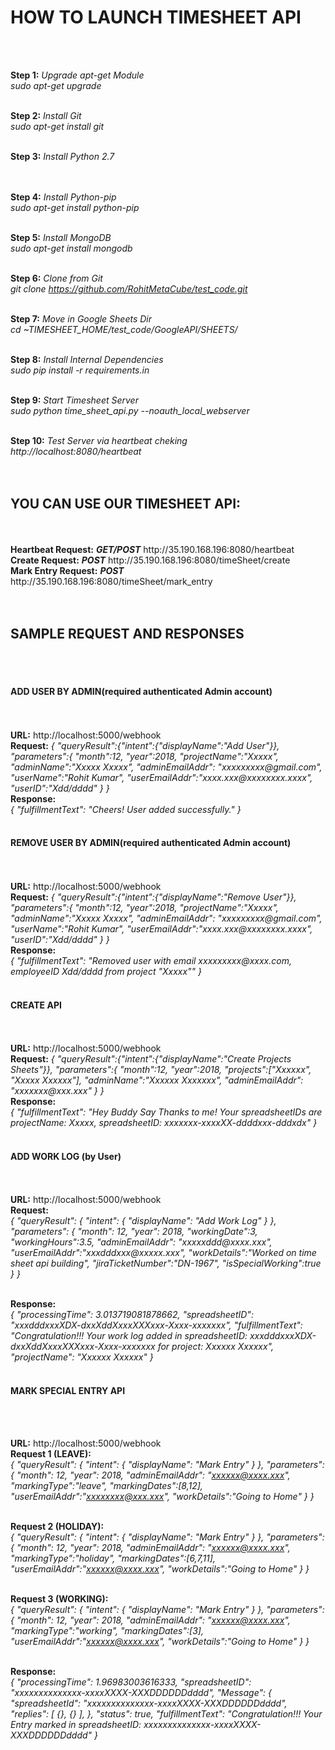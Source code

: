 <H1>HOW TO LAUNCH TIMESHEET API</H1><br><br>

<b>Step 1:</b> <i>Upgrade apt-get Module</i><br>
<i>sudo apt-get upgrade</i><br><br>

<b>Step 2:</b> <i>Install Git</i><br>
<i>sudo apt-get install git</i><br><br>

<b>Step 3:</b> <i>Install Python  2.7</i><br>
<i></i><br><br>

<b>Step 4:</b> <i>Install Python-pip</i><br>
<i>sudo apt-get install python-pip</i><br><br>

<b>Step 5:</b> <i>Install MongoDB</i><br>
<i>sudo apt-get install mongodb</i><br><br>

<b>Step 6:</b> <i>Clone from  Git</i><br>
<i>git clone https://github.com/RohitMetaCube/test_code.git</i>
<br><br>

<b>Step 7:</b> <i>Move in Google Sheets Dir</i><br>
<i>cd ~TIMESHEET_HOME/test_code/GoogleAPI/SHEETS/</i><br><br>

<b>Step 8:</b> <i>Install Internal Dependencies</i><br>
<i>sudo pip install -r requirements.in</i><br><br>

<b>Step 9:</b> <i>Start Timesheet Server</i><br>
<i>sudo python time_sheet_api.py --noauth_local_webserver</i><br><br>

<b>Step 10:</b> <i>Test Server via heartbeat cheking</i><br>
<i>http://localhost:8080/heartbeat</i> <br><br>
<br>

<H2>YOU CAN USE OUR TIMESHEET API:</H2><br><br>
<b>Heartbeat Request:</b> <b><i>GET/POST</i></b> http://35.190.168.196:8080/heartbeat <br>
<b>Create Request:</b> <i><b>POST</i></b> http://35.190.168.196:8080/timeSheet/create <br>
<b>Mark Entry Request:</b> <i><b>POST</i></b> http://35.190.168.196:8080/timeSheet/mark_entry <br>
<br>
<br>


<H2>SAMPLE REQUEST AND RESPONSES</H2>
<br>
<br>
<h4>ADD USER BY ADMIN(required authenticated Admin account)</h4><br>
<br>
<b>URL:</b> http://localhost:5000/webhook
<br>
<b>Request:</b>
<i>{
  	"queryResult":{"intent":{"displayName":"Add User"}},
  	"parameters":{
        "month":12,
        "year":2018,
        "projectName":"Xxxxx",
        "adminName":"Xxxxx Xxxxx",
        "adminEmailAddr": "xxxxxxxxx@gmail.com",          
        "userName":"Rohit Kumar", 
        "userEmailAddr":"xxxx.xxx@xxxxxxxx.xxxx",
        "userID":"Xdd/dddd"
	}
}</i>
<br>
<b>Response:</b><br>
<i>{
"fulfillmentText": "Cheers! User added successfully."
}</i><br><br>

<h4>REMOVE USER BY ADMIN(required authenticated Admin account)</h4><br>
<br>
<b>URL:</b> http://localhost:5000/webhook
<br>
<b>Request:</b>
<i>{
  	"queryResult":{"intent":{"displayName":"Remove User"}},
  	"parameters":{
        "month":12,
        "year":2018,
        "projectName":"Xxxxx",
        "adminName":"Xxxxx Xxxxx",
        "adminEmailAddr": "xxxxxxxxx@gmail.com",          
        "userName":"Rohit Kumar", 
        "userEmailAddr":"xxxx.xxx@xxxxxxxx.xxxx",
        "userID":"Xdd/dddd"
	}
}</i>
<br>
<b>Response:</b><br>
<i>{
"fulfillmentText": "Removed user with email xxxxxxxxx@xxxx.com, employeeID Xdd/dddd from project "Xxxxx""
}</i><br><br>


<h4>CREATE API</h4><br>
<br>
<b>URL:</b> http://localhost:5000/webhook
<br>
<b>Request:</b>
<i>{
  	"queryResult":{"intent":{"displayName":"Create Projects Sheets"}},
  	"parameters":{
        "month":12,
        "year":2018,
        "projects":["Xxxxxx", "Xxxxx Xxxxxx"],
        "adminName":"Xxxxxx Xxxxxxx",
        "adminEmailAddr": "xxxxxxx@xxx.xxx"
	}
}</i>
<br>
<b>Response:</b><br>
<i>{
"fulfillmentText": "Hey Buddy Say Thanks to me! Your spreadsheetIDs are projectName: Xxxxx, spreadsheetID: xxxxxxx-xxxxXX-ddddxxx-dddxdx"
}</i><br><br>

<h4>ADD WORK LOG (by User)</h4><br>
<br>
<b>URL:</b> http://localhost:5000/webhook
<br>
<b>Request:</b><br>
<i>{
  "queryResult": {
    "intent": {
      "displayName": "Add Work Log"
    }
  },
  "parameters": {
    "month": 12,
    "year": 2018,
    "workingDate":3,
    "workingHours":3.5,
    "adminEmailAddr": "xxxxxddd@xxxx.xxx",
    "userEmailAddr":"xxxdddxxx@xxxxx.xxx",
    "workDetails":"Worked on time sheet api building",
    "jiraTicketNumber":"DN-1967",
    "isSpecialWorking":true
  }
}</i><br><br>

<b>Response:</b><br>
<i>{
"processingTime": 3.013719081878662,
"spreadsheetID": "xxxdddxxxXDX-dxxXddXxxxXXXxxx-Xxxx-xxxxxxx",
"fulfillmentText": "Congratulation!!! Your work log added in spreadsheetID: xxxdddxxxXDX-dxxXddXxxxXXXxxx-Xxxx-xxxxxxx for project: Xxxxxx Xxxxxx",
"projectName": "Xxxxxx Xxxxxx"
}</i><br><br>





<h4>MARK SPECIAL ENTRY API</h4><br><br>

<b>URL:</b> http://localhost:5000/webhook
<br>
<b>Request 1 (LEAVE):</b><br>
<i>{
  "queryResult": {
    "intent": {
      "displayName": "Mark Entry"
    }
  },
  "parameters": {
    "month": 12,
    "year": 2018,
    "adminEmailAddr": "xxxxxx@xxxx.xxx",
    "markingType":"leave",
  	"markingDates":[8,12],
    "userEmailAddr":"xxxxxxxx@xxx.xxx",
    "workDetails":"Going to Home"
  }
}</i><br><br>

<b>Request 2 (HOLIDAY):</b><br>
<i>{
  "queryResult": {
    "intent": {
      "displayName": "Mark Entry"
    }
  },
  "parameters": {
    "month": 12,
    "year": 2018,
    "adminEmailAddr": "xxxxxx@xxxx.xxx",
    "markingType":"holiday",
  	"markingDates":[6,7,11],
    "userEmailAddr":"xxxxxx@xxxx.xxx",
    "workDetails":"Going to Home"
  }
}</i><br><br>

<b>Request 3 (WORKING):</b><br>
<i>{
  "queryResult": {
    "intent": {
      "displayName": "Mark Entry"
    }
  },
  "parameters": {
    "month": 12,
    "year": 2018,
    "adminEmailAddr": "xxxxxx@xxxx.xxx",
    "markingType":"working",
  	"markingDates":[3],
    "userEmailAddr":"xxxxxx@xxxx.xxx",
    "workDetails":"Going to Home"
  }
}</i><br><br>

<b>Response:</b><br>
<i>{
"processingTime": 1.96983003616333,
"spreadsheetID": "xxxxxxxxxxxxxx-xxxxXXXX-XXXDDDDDDdddd",
"Message": {
"spreadsheetId": "xxxxxxxxxxxxxx-xxxxXXXX-XXXDDDDDDdddd",
"replies": [
  {},
  {}
],
},
"status": true,
"fulfillmentText": "Congratulation!!! Your Entry marked in spreadsheetID: xxxxxxxxxxxxxx-xxxxXXXX-XXXDDDDDDdddd"
}</i><br><br>

